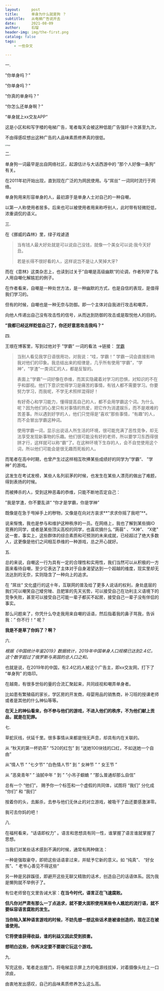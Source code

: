 ```yaml
---
layout:     post
title:      单身为什么就是狗 ？
subtitle:   从电梯广告说开去
date:       2021-08-09
author:     石瑠
header-img: img/the-first.png
catalog: false
tags:
    - 一些杂文

---
```


一.

”你单身吗？”

”你单身吗？“

”你真的单身吗？“

“你怎么还单身啊？”

“单身就上xx交友APP“

这是小区和和写字楼的电梯广告，笔者每天会被这种低能广告强奸十次甚至九次，

不由得感叹想出这种广告的人品味素质修养真的很低。

<img src="https://raw.githubusercontent.com/Kavita46/Temp_Pictures/main/qq_pic_merged_1628391555028.jpg" alt="image" style="zoom:30%;" />



二.

单身狗一词最早是出自网络社区，起源估计与大话西游中的 ”那个人好像一条狗“ 有关。

在2011年初开始出现，直到现在广泛的为网民使用。与“屌丝” 一词同时流行于网络。

单身狗用来形容单身的人，最初源于是单身人士对自己的一种自嘲，

以第一人称使用者居多。后来也可以被使用者用来称呼别人，此时带有轻微贬低，浓重调侃的语义。



三.

在《挪威的森林》里，绿子戏谑道  

>  当有钱人最大好处就是可以说自己没钱，就像一个美女可以说:我今天好丑。
>
> 若是长得不很好看的人，这样说岂不是让人笑掉大牙?

而在《意林》这类杂志上，也读到过关于”自嘲是高级幽默“的论调，作者列举了名人用自嘲化解尴尬的例子。

在作者看来，自嘲是一种处世方法，是一种幽默的方式，也是自信的表现，是值得我们学习的。

但有的时候，自嘲也是一种无奈与防御。即一个主体对自我进行攻击和嘲弄，

向他人传递出自己没有攻击性的信号，从而达到防御的攻击或是取悦他人的目的。

**”我都已经这样贬低自己了，你还好意思攻击我吗？“**



四.

王垠在博客里，写到过他对于 ”学霸“ 一词的看法 ->链接： [学霸](http://www.yinwang.org/blog-cn/2020/08/23/xueba)

> 当别人看见我学日语很用功，对我说：“哇，学霸！” 学霸一词会直接影响我对他们的印象。我总结出来的规律是，几乎所有使用“学霸”，“学神”，“学渣”一类词汇的人，都是反智的。
>
> 表面上“学霸”一词好像在恭维，而其实隐藏着对学习的恐惧，对知识的不在乎和鄙视。他们下意识觉得学习是痛苦的事情，有钱人都不需要学习。你要努力学习，而我呢，不学无术照样混得好！
>
> 有好奇心和学习能力，懂得提高自己的人，都不会用学霸这个词。为什么呢？因为他们的心里只有对事情的热爱，把它作为消遣娱乐，而不是艰难的苦差事。所以遇到好学的人，他们只觉得是“喜欢”那些事情，“有趣”的人，而不会冒出学霸这种词。
>
> 使用学霸一词，显示出说话人所生活的环境，很可能充满了恶性竞争，却无法享受发现新事物的乐趣。他们很可能没有好的老师，所以要学习东西得很拼才行，这样就可以称“霸”了。在这种环境下生存的人，会不自觉使用这个词，所以他们可能会是很无趣而死板的人。



而笔者在高中时期，也曾产生过这样相互吹捧某些成绩好的同学为”学霸“、 ”学神“ 的游戏。

这发生在考试发榜，某些人名列前茅的时候，也发生在某些人漂亮的做出了难题，得到表扬的时候。

而被捧杀的人，受到这种恶毒的恭维，只能不断地否定自己：

”我是学渣，你不要乱讲“ “你才是学霸，你是学神”

既像是在急于甩掉手上的秽物，又像是在向对方哀求**”求求你摇了我吧”**。



说来惭愧，我也是参与和维护这种秩序的一员。在网络上，我也了解到某些搞IO竞赛的同学，或者是某些顶尖高校的同学，也喜欢搞什么 “蒟蒻” 、“X神”、 “X佬" 这一套，事实上，这些群体的综合素质和可预测的未来成就，已经超过了绝大多数人，这更像是他们之间相互恭维的一种游戏，总之开心就好。



五.

总的来说，自嘲这一行为具有一定的合理性和实用性，我们当然可以从积极的一方面来看待自嘲，至少它表达了主体对于自身渴望达到一个超越的维度，现实里却无法达到的无奈，实则隐含了一种向上的追求。

在 ”屌丝“ 文化盛行的这十年，互联网的普及给了更多人说话的权利，身处底层的我们可以嘲笑自己矮穷矬、丑肥笨的先天劣势，可以接受自己在功利主义语境下的竞争失败，甚至可以接受自己可能一辈子都买不起房，接受自己一辈子没有伴侣的事实。

那么问题来了，你凭什么夺走我用来自嘲的话语，然后指着我的鼻子骂我，告诉我：” 你不行！“ 呢？

**我是不是草了你妈了？啊？**



六.

*根据《中国统计年鉴2019》数据统计，2019年中国单身人口规模已达到2.4亿，这个数字超过了俄罗斯与英国的总人口之和。*

也就是说，在2019年的中国，有2.4亿的人被这个广告主，即xx交友网，打下了 “单身狗” 的烙印。

在越南，有很多世俗的量的合流汇聚起来，共同歧视和嘲弄单身者。

比如患有繁殖癌的家长，学区房的开发商，母婴用品的销售商，补习班的授课老师或者是其他的什么神仙等等。

**在天上的神仙看来，你不参与他们的游戏，不进入他们的秩序，不为他们献上贡品，就是在犯罪。**



七.

草蛇灰线，伏延千里。很多事情从来都是悄无声息，却具有内在关联的。

从 “秋天的第一杯奶茶” “520的红包” 到 “送她100块钱的口红，不如送她一个自由”

从”情人节 “ ”七夕节“ “白色情人节“  到 ” 女神节 ” “ 女王节 ”  

从  ”恶臭青年“ ” 油腻中年 “ 到 ” ”小吊子蝈蝻 “ “那么普通却那么自信”

总有一个 “他们”， 赐予你一个标签和一个虚假的共同体，试图将 “我们” 分化成 “你们” 和 “我们”

按着你的头，去厮杀，去参与他们无休止的对立游戏，被吸干了血还要感激涕零。

我可去你妈的吧！

八.

在福柯看来，“话语即权力” 。语言和思想具有同一性，谁掌握了语言谁就掌握了思想。

当我们对某些话术感到不满的时候，通常有两种做法：

一种是强取豪夺，即把这些话语拿过来，并赋予它新的意义。如 “纯真”、 “好女孩”、“ 老爷心善见不得这些“

另一种是另辟蹊径，即避开这些无聊又精致的话术，创造自己的话语体系。因为我是懒狗就不举例子了。



有位老师曾在文里告诫大家：**在当今时代，语言正在飞速腐败。**

**但凡你对严肃有那么一丁点追求，就不要大面积使用某些令人尴尬的流行语，就不要纵容语言腐败的发生。**

**当你陷入某种语言游戏的时候，不妨先想一想这些话术是被谁创造的，现在正在被谁使用。**

**它将使谁获得收益，谁的利益又因此受到损害。**

**想明白这些，你再决定要不要跟它玩这个游戏。**



九.

写完这些，笔者走出屋门，将电梯显示屏上方的电源线拔掉，对着摄像头吐上一口浓痰，

由衷地发出感叹，自己的品味素质修养怎么这么高。









